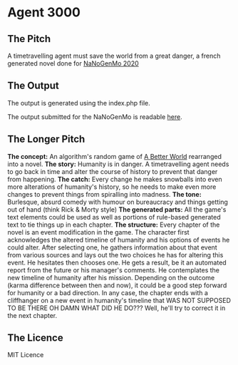 # Agent 3000

## The Pitch

A timetravelling agent must save the world from a great danger, a french generated novel done for [NaNoGenMo 2020](https://github.com/NaNoGenMo/2020/issues/51)

## The Output

The output is generated using the index.php file.

The output submitted for the NaNoGenMo is readable [here](http://louphole.com/divers/agent-3000/output.html).

## The Longer Pitch

**The concept:** An algorithm's random game of [A Better World](http://abw.blue/) rearranged into a novel.
**The story:** Humanity is in danger. A timetravelling agent needs to go back in time and alter the course of history to prevent that danger from happening.
**The catch:** Every change he makes snowballs into even more alterations of humanity's history, so he needs to make even more changes to prevent things from spiralling into madness.
**The tone:** Burlesque, absurd comedy with humour on bureaucracy and things getting out of hand (think Rick & Morty style)
**The generated parts:** All the game's text elements could be used as well as portions of rule-based generated text to tie things up in each chapter.
**The structure:** Every chapter of the novel is an event modification in the game. The character first acknowledges the altered timeline of humanity and his options of events he could alter. After selecting one, he gathers information about that event from various sources and lays out the two choices he has for altering this event. He hesitates then chooses one. He gets a result, be it an automated report from the future or his manager's comments. He contemplates the new timeline of humanity after his mission. Depending on the outcome (karma difference between then and now), it could be a good step forward for humanity or a bad direction. In any case, the chapter ends with a cliffhanger on a new event in humanity's timeline that WAS NOT SUPPOSED TO BE THERE OH DAMN WHAT DID HE DO??? Well, he'll try to correct it in the next chapter.

## The Licence

MIT Licence
